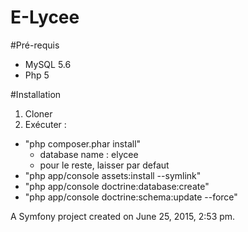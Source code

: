 E-Lycee
=======

#Pré-requis

- MySQL 5.6
- Php 5

#Installation

1. Cloner
2. Exécuter : 
  - "php composer.phar install"
    - database name : elycee
    - pour le reste, laisser par defaut
  - "php app/console assets:install --symlink"
  - "php app/console doctrine:database:create"
  - "php app/console doctrine:schema:update --force"


A Symfony project created on June 25, 2015, 2:53 pm.
